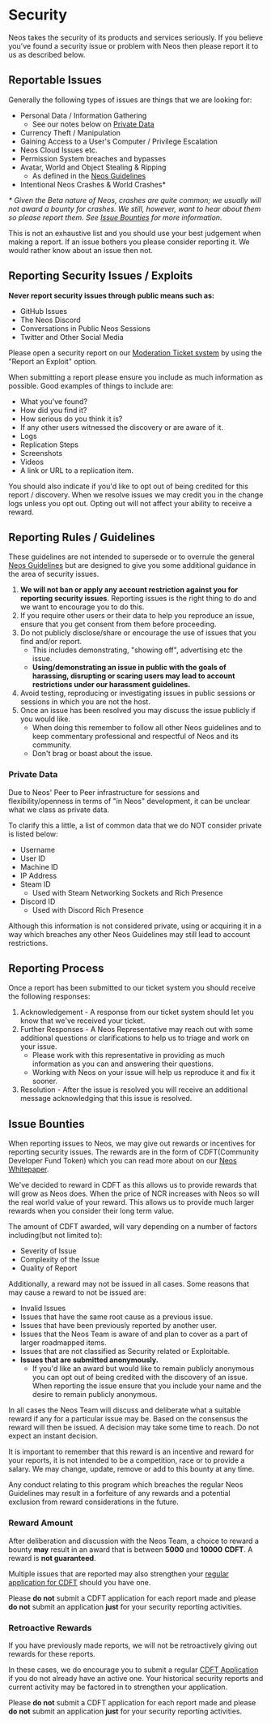 # Security

Neos takes the security of its products and services seriously. If you believe you've found a security issue or problem with Neos then please report it to us as described below.

## Reportable Issues

Generally the following types of issues are things that we are looking for:

- Personal Data / Information Gathering
  - See our notes below on [Private Data](#private-data)
- Currency Theft / Manipulation
- Gaining Access to a User's Computer / Privilege Escalation
- Neos Cloud Issues etc.
- Permission System breaches and bypasses
- Avatar, World and Object Stealing & Ripping
  - As defined in the [Neos Guidelines](https://wiki.neos.com/Guidelines#User_Uploaded_Content_.26_Rights_of_Use)
- Intentional Neos Crashes & World Crashes\*

_\* Given the Beta nature of Neos, crashes are quite common; we usually will not award a bounty for crashes. We still, however, want to hear about them so please report them. See [Issue Bounties](#issue-bounties) for more information._

This is not an exhaustive list and you should use your best judgement when making a report. If an issue bothers you please consider reporting it. We would rather know about an issue then not.

## Reporting Security Issues / Exploits

**Never report security issues through public means such as:**

- GitHub Issues
- The Neos Discord
- Conversations in Public Neos Sessions
- Twitter and Other Social Media

Please open a security report on our [Moderation Ticket system](https://moderation.neos.com) by using the "Report an Exploit" option.

When submitting a report please ensure you include as much information as possible. Good examples of things to include are:

- What you've found?
- How did you find it?
- How serious do you think it is?
- If any other users witnessed the discovery or are aware of it.
- Logs
- Replication Steps
- Screenshots
- Videos
- A link or URL to a replication item.

You should also indicate if you'd like to opt out of being credited for this report / discovery. When we resolve issues we may credit you in the change logs unless you opt out. Opting out will not affect your ability to receive a reward.

## Reporting Rules / Guidelines

These guidelines are not intended to supersede or to overrule the general [Neos Guidelines](https://wiki.neos.com/Guidelines) but are designed to give you some additional guidance in the area of security issues.

1. **We will not ban or apply any account restriction against you for reporting security issues**. Reporting issues is the right thing to do and we want to encourage you to do this.
2. If you require other users or their data to help you reproduce an issue, ensure that you get consent from them before proceeding.
3. Do not publicly disclose/share or encourage the use of issues that you find and/or report.
   - This includes demonstrating, "showing off", advertising etc the issue.
   - **Using/demonstrating an issue in public with the goals of harassing, disrupting or scaring users may lead to account restrictions under our harassment guidelines.**
4. Avoid testing, reproducing or investigating issues in public sessions or sessions in which you are not the host.
5. Once an issue has been resolved you may discuss the issue publicly if you would like.
   - When doing this remember to follow all other Neos guidelines and to keep commentary professional and respectful of Neos and its community.
   - Don't brag or boast about the issue.

### Private Data

Due to Neos' Peer to Peer infrastructure for sessions and flexibility/openness in terms of "in Neos" development, it can be unclear what we class as private data.

To clarify this a little, a list of common data that we do NOT consider private is listed below:

- Username
- User ID
- Machine ID
- IP Address
- Steam ID
  - Used with Steam Networking Sockets and Rich Presence
- Discord ID
  - Used with Discord Rich Presence

Although this information is not considered private, using or acquiring it in a way which breaches any other Neos Guidelines may still lead to account restrictions.

## Reporting Process

Once a report has been submitted to our ticket system you should receive the following responses:

1. Acknowledgement - A response from our ticket system should let you know that we've received your ticket.
2. Further Responses - A Neos Representative may reach out with some additional questions or clarifications to help us to triage and work on your issue.
    - Please work with this representative in providing as much information as you can and answering their questions.
    - Working with Neos on your issue will help us reproduce it and fix it sooner.
3. Resolution - After the issue is resolved you will receive an additional message acknowledging that this issue is resolved.

## Issue Bounties

When reporting issues to Neos, we may give out rewards or incentives for reporting security issues. The rewards are in the form of CDFT(Community Developer Fund Token) which you can read more about on our [Neos Whitepaper](https://neos.com/whitepaper.pdf).

We've decided to reward in CDFT as this allows us to provide rewards that will grow as Neos does. When the price of NCR increases with Neos so will the real world value of your reward. This allows us to provide much larger rewards when you consider their long term value.

The amount of CDFT awarded, will vary depending on a number of factors including(but not limited to):

- Severity of Issue
- Complexity of the Issue
- Quality of Report

Additionally, a reward may not be issued in all cases. Some reasons that may cause a reward to not be issued are:

- Invalid Issues
- Issues that have the same root cause as a previous issue.
- Issues that have been previously reported by another user.
- Issues that the Neos Team is aware of and plan to cover as a part of larger roadmapped items.
- Issues that are not classified as Security related or Exploitable.
- **Issues that are submitted anonymously.**
  - If you'd like an award but would like to remain publicly anonymous you can opt out of being credited with the discovery of an issue. When reporting the issue ensure that you include your name and the desire to remain publicly anonymous.

In all cases the Neos Team will discuss and deliberate what a suitable reward if any for a particular issue may be. Based on the consensus the reward will then be issued. A decision may take some time to reach. Do not expect an instant decision.

It is important to remember that this reward is an incentive and reward for your reports, it is not intended to be a competition, race or to provide a salary. We may change, update, remove or add to this bounty at any time.

Any conduct relating to this program which breaches the regular Neos Guidelines may result in a forfeiture of any rewards and a potential exclusion from reward considerations in the future.

### Reward Amount

After deliberation and discussion with the Neos Team, a choice to reward a bounty **may** result in an award that is between **5000** and **10000** **CDFT**. A reward is **not guaranteed**.

Multiple issues that are reported may also strengthen your [regular application for CDFT](https://docs.google.com/forms/d/e/1FAIpQLSd7pZzQCWVAlh-O5Zb_T029mFcY7pTTsBq-x-DwabB5n7iZ4g/viewform) should you have one.

Please **do not** submit a CDFT application for each report made and
please **do not** submit an application **just** for your security reporting activities.

### Retroactive Rewards

If you have previously made reports, we will not be retroactively giving out rewards for these reports.

In these cases, we do encourage you to submit a regular [CDFT Application](https://docs.google.com/forms/d/e/1FAIpQLSd7pZzQCWVAlh-O5Zb_T029mFcY7pTTsBq-x-DwabB5n7iZ4g/viewform) if you do not already have an active one. Your historical security reports and current activity may be factored in to strengthen your application.

Please **do not** submit a CDFT application for each report made and please **do not** submit an application **just** for your security reporting activities.
